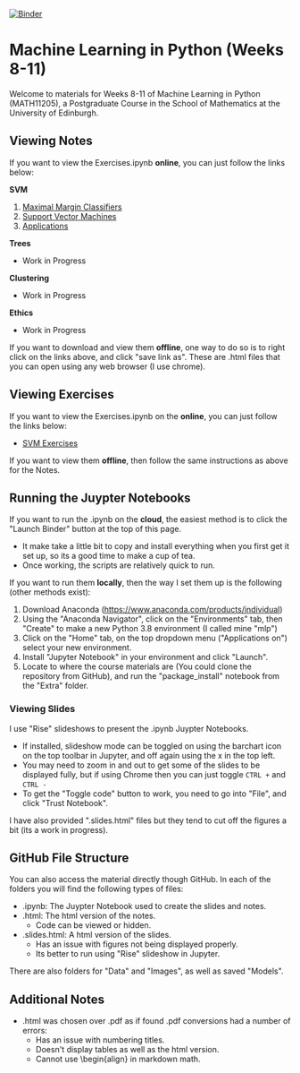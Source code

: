[![Binder](https://mybinder.org/badge_logo.svg)](https://mybinder.org/v2/gh/Eldave93/Machine-Learning-in-Python-20-21/HEAD)
# Machine Learning in Python (Weeks 8-11)

Welcome to materials for Weeks 8-11 of Machine Learning in Python (MATH11205), a Postgraduate Course in the School of Mathematics at the University of Edinburgh.

## Viewing Notes
If you want to view the Exercises.ipynb **online**, you can just follow the links below:

__SVM__

1. <a href="https://Eldave93.github.io/Machine-Learning-in-Python-20-21//Week_08_SVM/1_Maximal_Margin_Classifiers.html" title="Maximal Margin Classifiers">Maximal Margin Classifiers</a>
2. <a href="https://Eldave93.github.io/Machine-Learning-in-Python-20-21//Week_08_SVM/2_Support_Vector_Machines.html" title="Support Vector Machines">Support Vector Machines</a>
3. <a href="https://Eldave93.github.io/Machine-Learning-in-Python-20-21//Week_08_SVM/3_Applications.html" title="Applications">Applications</a>

__Trees__

- Work in Progress

__Clustering__

- Work in Progress

__Ethics__

- Work in Progress

If you want to download and view them **offline**, one way to do so is to right click on the links above, and click "save link as". These are .html files that you can open using any web browser (I use chrome).

## Viewing Exercises

If you want to view the Exercises.ipynb on the **online**, you can just follow the links below:
- <a href="https://Eldave93.github.io/Machine-Learning-in-Python-20-21//Week_08_SVM/SVM_Exercises.html" title="SVM Exercises">SVM Exercises</a>

If you want to view them **offline**, then follow the same instructions as above for the Notes.

## Running the Juypter Notebooks 

If you want to run the .ipynb on the **cloud**, the easiest method is to click the "Launch Binder" button at the top of this page.
- It make take a little bit to copy and install everything when you first get it set up, so its a good time to make a cup of tea.
- Once working, the scripts are relatively quick to run.

If you want to run them **locally**, then the way I set them up is the following (other methods exist):

1. Download Anaconda (https://www.anaconda.com/products/individual)
2. Using the "Anaconda Navigator", click on the "Environments" tab, then "Create" to make a new Python 3.8 environment (I called mine "mlp")
3. Click on the "Home" tab, on the top dropdown menu ("Applications on") select your new environment.
4. Install "Jupyter Notebook" in your environment and click "Launch".
5. Locate to where the course materials are (You could clone the repository from GitHub), and run the "package_install" notebook from the "Extra" folder. 

### Viewing Slides

I use "Rise" slideshows to present the .ipynb Juypter Notebooks. 

- If installed, slideshow mode can be toggled on using the barchart icon on the top toolbar in Jupyter, and off again using the x in the top left.
- You may need to zoom in and out to get some of the slides to be displayed fully, but if using Chrome then you can just toggle `CTRL +` and `CTRL -`
- To get the "Toggle code" button to work, you need to go into "File", and click "Trust Notebook".

I have also provided ".slides.html" files but they tend to cut off the figures a bit (its a work in progress).

## GitHub File Structure

You can also access the material directly though GitHub. In each of the folders you will find the following types of files:

- .ipynb: The Juypter Notebook used to create the slides and notes.
- .html: The html version of the notes.
	- Code can be viewed or hidden.
- .slides.html: A html version of the slides.
	- Has an issue with figures not being displayed properly.
    - Its better to run using "Rise" slideshow in Jupyter.

There are also folders for "Data" and "Images", as well as saved "Models".

## Additional Notes

- .html was chosen over .pdf as if found .pdf conversions had a number of errors:
	- Has an issue with numbering titles.
	- Doesn't display tables as well as the html version.
	- Cannot use \begin{align} in markdown math.
